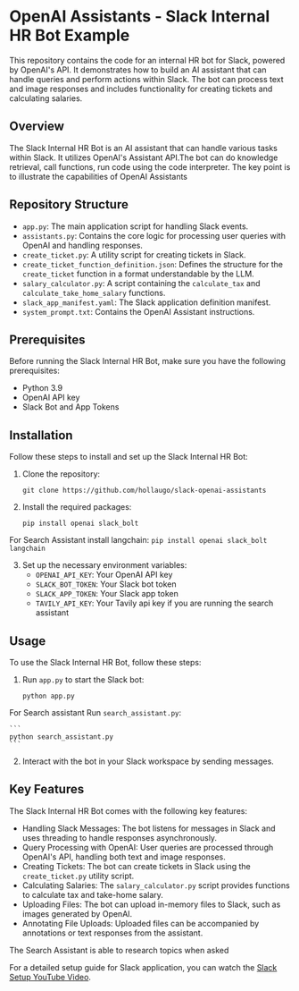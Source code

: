 # OpenAI Assistants - Slack Internal HR Bot Example

This repository contains the code for an internal HR bot for Slack, powered by OpenAI's API. It demonstrates how to build an AI assistant that can handle queries and perform actions within Slack. The bot can process text and image responses and includes functionality for creating tickets and calculating salaries.

## Overview

The Slack Internal HR Bot is an AI assistant that can handle various tasks within Slack. It utilizes OpenAI's Assistant API.The bot can do knowledge retrieval, call functions, run code using the code interpreter. The key point is to illustrate the capabilities of OpenAI Assistants 

## Repository Structure

- `app.py`: The main application script for handling Slack events.
- `assistants.py`: Contains the core logic for processing user queries with OpenAI and handling responses.
- `create_ticket.py`: A utility script for creating tickets in Slack.
- `create_ticket_function_definition.json`: Defines the structure for the `create_ticket` function in a format understandable by the LLM.
- `salary_calculator.py`: A script containing the `calculate_tax` and `calculate_take_home_salary` functions.
- `slack_app_manifest.yaml`: The Slack application definition manifest.
- `system_prompt.txt`: Contains the OpenAI Assistant instructions.

## Prerequisites

Before running the Slack Internal HR Bot, make sure you have the following prerequisites:

- Python 3.9
- OpenAI API key
- Slack Bot and App Tokens

## Installation

Follow these steps to install and set up the Slack Internal HR Bot:

1. Clone the repository:
    ```
    git clone https://github.com/hollaugo/slack-openai-assistants
    ```

2. Install the required packages:
    ```
    pip install openai slack_bolt
    ```
  For Search Assistant install langchain:
    ```
    pip install openai slack_bolt langchain
    ```

3. Set up the necessary environment variables:
    - `OPENAI_API_KEY`: Your OpenAI API key
    - `SLACK_BOT_TOKEN`: Your Slack bot token
    - `SLACK_APP_TOKEN`: Your Slack app token
    - `TAVILY_API_KEY`: Your Tavily api key if you are running the search assistant

## Usage

To use the Slack Internal HR Bot, follow these steps:

1. Run `app.py` to start the Slack bot:
    ```
    python app.py
    ```

  For Search assistant Run `search_assistant.py`:

    ```
    python search_assistant.py
    ```
2. Interact with the bot in your Slack workspace by sending messages.

## Key Features

The Slack Internal HR Bot comes with the following key features:
- Handling Slack Messages: The bot listens for messages in Slack and uses threading to handle responses asynchronously.
- Query Processing with OpenAI: User queries are processed through OpenAI's API, handling both text and image responses.
- Creating Tickets: The bot can create tickets in Slack using the `create_ticket.py` utility script.
- Calculating Salaries: The `salary_calculator.py` script provides functions to calculate tax and take-home salary.
- Uploading Files: The bot can upload in-memory files to Slack, such as images generated by OpenAI.
- Annotating File Uploads: Uploaded files can be accompanied by annotations or text responses from the assistant.

The Search Assistant is able to research topics when asked

For a detailed setup guide for Slack application, you can watch the [Slack Setup YouTube Video](https://www.youtube.com/watch?v=HQzYIWY2O2I).
